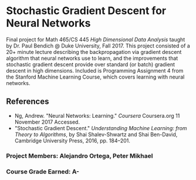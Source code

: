 # Stochastic Gradient Descent for Neural Networks

Final project for Math 465/CS 445 _High Dimensional Data Analysis_ taught by Dr. Paul Bendich @ Duke University, Fall 2017. This project consisted of a 20+ minute lecture describing the backpropagation via gradient descent algorithm that neural networks use to learn, and the improvements that stochastic gradient descent provide over standard (or batch) gradient descent in high dimensions. Included is Programming Assignment 4 from the Stanford Machine Learning Course, which covers learning with neural networks.

## References
* Ng, Andrew. "Neural Networks: Learning." _Coursera_ Coursera.org 11 November 2017 Accessed.
* "Stochastic Gradient Descent." _Understanding Machine Learning: from Theory to Algorithms_, by Shai Shalev-Shwartz and Shai Ben-David, Cambridge University Press, 2016, pp. 184–201.

### Project Members: Alejandro Ortega, Peter Mikhael

### Course Grade Earned: A-
